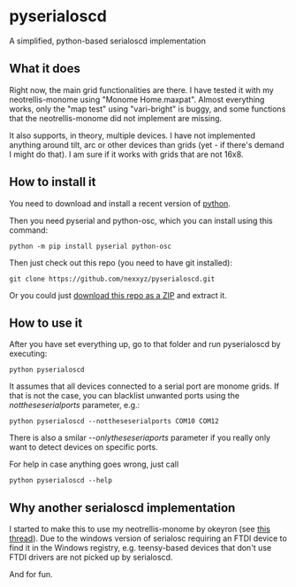 # pyserialoscd

A simplified, python-based serialoscd implementation

## What it does

Right now, the main grid functionalities are there. I have tested it with my neotrellis-monome using "Monome Home.maxpat". Almost everything works, only the "map test" using "vari-bright" is buggy, and some functions that the neotrellis-monome did not implement are missing.

It also supports, in theory, multiple devices. I have not implemented anything around tilt, arc or other devices than grids (yet - if there's demand I might do that). I am sure if it works with grids that are not 16x8.

## How to install it

You need to download and install a recent version of [python](python.org/downloads/).

Then you need pyserial and python-osc, which you can install using this command:

    python -m pip install pyserial python-osc

Then just check out this repo (you need to have git installed):

    git clone https://github.com/nexxyz/pyserialoscd.git

Or you could just [download this repo as a ZIP](https://github.com/nexxyz/pyserialoscd/archive/master.zip) and extract it.

## How to use it

After you have set everything up, go to that folder and run pyserialoscd by executing:

    python pyserialoscd

It assumes that all devices connected to a serial port are monome grids. If that is not the case, you can blacklist unwanted ports using the *nottheseserialports* parameter, e.g.:

    python pyserialoscd --nottheseserialports COM10 COM12

There is also a smilar *--onlytheseseriaports* parameter if you really only want to detect devices on specific ports.

For help in case anything goes wrong, just call

    python pyserialoscd --help

## Why another serialoscd implementation

I started to make this to use my neotrellis-monome by okeyron (see [this thread](https://github.com/okyeron/neotrellis-monome)). Due to the windows version of serialosc requiring an FTDI device to find it in the Windows registry, e.g. teensy-based devices that don't use FTDI drivers are not picked up by serialoscd.

And for fun.
